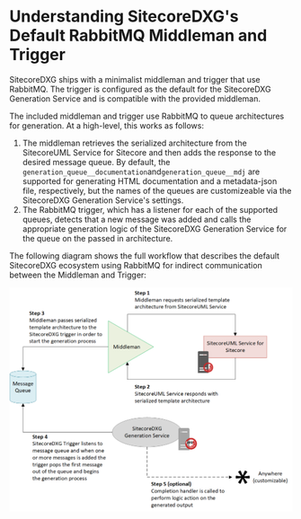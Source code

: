 # Understanding SitecoreDXG's Default RabbitMQ Middleman and Trigger

SitecoreDXG ships with a minimalist middleman and trigger that use RabbitMQ. The trigger is configured as the default for the SitecoreDXG Generation Service and is compatible with the provided middleman.

The included middleman and trigger use RabbitMQ to queue architectures for generation. At a high-level, this works as follows:

1. The middleman retrieves the serialized architecture from the SitecoreUML Service for Sitecore and then adds the response to the desired message queue. By default, the `generation_queue__documentation`and`generation_queue__mdj`
   are supported for generating HTML documentation and a metadata-json file, respectively, but the names of the queues are customizeable via the SitecoreDXG Generation Service's settings.
2. The RabbitMQ trigger, which has a listener for each of the supported queues, detects that a new message was added and calls the appropriate generation logic of the SitecoreDXG Generation Service for the queue on the passed in architecture.

The following diagram shows the full workflow that describes the default SitecoreDXG ecosystem using RabbitMQ for indirect communication between the Middleman and Trigger:

![](https://github.com/zkniebel/SitecoreDXG/raw/master/Documentation/assets/SitecoreDXG_Architecture__Indirect_Communication_Workflow.png)

